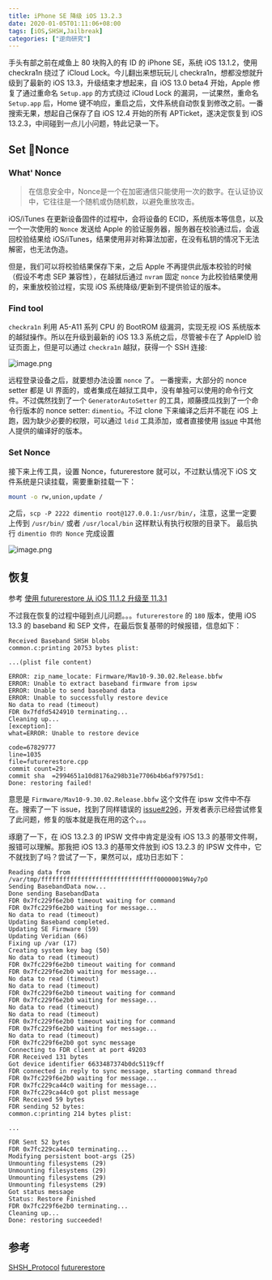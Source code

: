 ```yaml
---
title: iPhone SE 降级 iOS 13.2.3
date: 2020-01-05T01:11:06+08:00
tags: [iOS,SHSH,Jailbreak]
categories: ["逆向研究"]
---
```


手头有部之前在咸鱼上 80 块购入的有 ID 的 iPhone SE，系统 iOS 13.1.2，使用 checkra1n 绕过了 iCloud Lock。今儿翻出来想玩玩儿 checkra1n，想都没想就升级到了最新的 iOS 13.3，升级结束才想起来，自 iOS 13.0 beta4 开始，Apple 修复了通过重命名 `Setup.app` 的方式绕过 iCloud Lock 的漏洞，一试果然，重命名 `Setup.app` 后，Home 键不响应，重启之后，文件系统自动恢复到修改之前。一番搜索无果，想起自己保存了自 iOS 12.4 开始的所有 APTicket，遂决定恢复到 iOS 13.2.3，中间碰到一点儿小问题，特此记录一下。

<!--more-->

## Set Nonce

### What' Nonce
> 在信息安全中，Nonce是一个在加密通信只能使用一次的数字。在认证协议中，它往往是一个随机或伪随机数，以避免重放攻击。

iOS/iTunes 在更新设备固件的过程中，会将设备的 ECID，系统版本等信息，以及一个一次使用的 `Nonce` 发送给 Apple 的验证服务器，服务器在校验通过后，会返回校验结果给 iOS/iTunes，结果使用非对称算法加密，在没有私钥的情况下无法解密，也无法伪造。

但是，我们可以将校验结果保存下来，之后 Apple 不再提供此版本校验的时候（假设不考虑 SEP 兼容性），在越狱后通过 `nvram` 固定 `nonce` 为此校验结果使用的，来重放校验过程，实现 iOS 系统降级/更新到不提供验证的版本。

### Find tool
`checkra1n` 利用 A5-A11 系列 CPU 的 BootROM 级漏洞，实现无视 iOS 系统版本的越狱操作。所以在升级到最新的 iOS 13.3 系统之后，尽管被卡在了 AppleID 验证页面上，但是可以通过 `checkra1n` 越狱，获得一个 SSH 连接:

![image.png](https://i.loli.net/2020/01/05/fmTVzQpXxRJ81E6.png)

远程登录设备之后，就要想办法设置 `nonce` 了。
一番搜索，大部分的 nonce setter 都是 UI 界面的，或者集成在越狱工具中，没有单独可以使用的命令行文件。不过偶然找到了一个 `GeneratorAutoSetter` 的工具，顺藤摸瓜找到了一个命令行版本的 nonce setter: `dimentio`。不过 clone 下来编译之后并不能在 iOS 上跑，因为缺少必要的权限，可以通过 `ldid` 工具添加，或者直接使用 [issue](https://github.com/0x7ff/dimentio/issues/2) 中其他人提供的编译好的版本。

### Set Nonce
接下来上传工具，设置 Nonce，futurerestore 就可以，不过默认情况下 iOS 文件系统是只读挂载，需要重新挂载一下：

```bash
mount -o rw,union,update /
```

之后，`scp -P 2222 dimentio root@127.0.0.1:/usr/bin/`，注意，这里一定要上传到 `/usr/bin/` 或者 `/usr/local/bin` 这样默认有执行权限的目录下。
最后执行 `dimentio 你的 Nonce` 完成设置

![image.png](https://i.loli.net/2020/01/05/CZ1HO7eikWal8P2.png)

## 恢复
参考 [使用 futurerestore 从 iOS 11.1.2 升级至 11.3.1](https://tylinux.com/outdate/upgrade-from-ios-11-1-2-to-ios-11-3-1-with-blob/)

不过我在恢复的过程中碰到点儿问题。。。`futurerestore` 的 `180` 版本，使用 iOS 13.3 的 baseband 和 SEP 文件，在最后恢复基带的时候报错，信息如下：

```text
Received Baseband SHSH blobs
common.c:printing 20753 bytes plist:

...(plist file content)

ERROR: zip_name_locate: Firmware/Mav10-9.30.02.Release.bbfw
ERROR: Unable to extract baseband firmware from ipsw
ERROR: Unable to send baseband data
ERROR: Unable to successfully restore device
No data to read (timeout)
FDR 0x7fdfd5424910 terminating...
Cleaning up...
[exception]:
what=ERROR: Unable to restore device

code=67829777
line=1035
file=futurerestore.cpp
commit count=29:
commit sha  =2994651a10d8176a298b31e7706b4b6af97975d1:
Done: restoring failed!
```

意思是 `Firmware/Mav10-9.30.02.Release.bbfw` 这个文件在 ipsw 文件中不存在。搜索了一下 issue，找到了同样错误的 [issue#296](https://github.com/tihmstar/futurerestore/issues/296)，开发者表示已经尝试修复了此问题，修复的版本就是我在用的这个。。。

琢磨了一下，在 iOS 13.2.3 的 IPSW 文件中肯定是没有 iOS 13.3 的基带文件啊，报错可以理解。那我把 iOS 13.3 的基带文件放到 iOS 13.2.3 的 IPSW 文件中，它不就找到了吗？尝试了一下，果然可以，成功日志如下：

```text
Reading data from /var/tmp/ffffffffffffffffffffffffffffffff00000019N4y7pO
Sending BasebandData now...
Done sending BasebandData
FDR 0x7fc229f6e2b0 timeout waiting for command
FDR 0x7fc229f6e2b0 waiting for message...
No data to read (timeout)
Updating Baseband completed.
Updating SE Firmware (59)
Updating Veridian (66)
Fixing up /var (17)
Creating system key bag (50)
No data to read (timeout)
FDR 0x7fc229f6e2b0 timeout waiting for command
FDR 0x7fc229f6e2b0 waiting for message...
No data to read (timeout)
No data to read (timeout)
FDR 0x7fc229f6e2b0 timeout waiting for command
FDR 0x7fc229f6e2b0 waiting for message...
No data to read (timeout)
No data to read (timeout)
FDR 0x7fc229f6e2b0 timeout waiting for command
FDR 0x7fc229f6e2b0 waiting for message...
No data to read (timeout)
FDR 0x7fc229f6e2b0 got sync message
Connecting to FDR client at port 49203
FDR Received 131 bytes
Got device identifier 6633487374b0dc5119cff
FDR connected in reply to sync message, starting command thread
FDR 0x7fc229f6e2b0 waiting for message...
FDR 0x7fc229ca44c0 waiting for message...
FDR 0x7fc229ca44c0 got plist message
FDR Received 59 bytes
FDR sending 52 bytes:
common.c:printing 214 bytes plist:

...

FDR Sent 52 bytes
FDR 0x7fc229ca44c0 terminating...
Modifying persistent boot-args (25)
Unmounting filesystems (29)
Unmounting filesystems (29)
Unmounting filesystems (29)
Unmounting filesystems (29)
Got status message
Status: Restore Finished
FDR 0x7fc229f6e2b0 terminating...
Cleaning up...
Done: restoring succeeded!
```

## 参考
[SHSH_Protocol](https://www.theiphonewiki.com/wiki/SHSH_Protocol)
[futurerestore](https://github.com/tihmstar/futurerestore)